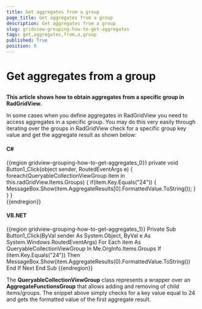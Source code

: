 ```yaml
---
title: Get aggregates from a group
page_title: Get aggregates from a group
description: Get aggregates from a group
slug: gridview-grouping-how-to-get-aggregates
tags: get,aggregates,from,a,group
published: True
position: 0
---
```


# Get aggregates from a group



## 

__This article shows how to obtain aggregates from a specific group in RadGridView.__

In some cases when you define aggregates in RadGridView you need to access aggregates in a specific group. You may do this very easily through iterating over the groups in RadGridView check for a specific group key value and get the aggregate result as shown below:

#### __C#__

{{region gridview-grouping-how-to-get-aggregates_0}}
	    private void Button1_Click(object sender, RoutedEventArgs e)
	    {
	            foreach(QueryableCollectionViewGroup item in this.radGridView.Items.Groups)
	            {
	                if(item.Key.Equals("24"))
	                {
	                    MessageBox.Show(item.AggregateResults[0].FormattedValue.ToString());
	                }
	            } 
	    }	
	{{endregion}}



#### __VB.NET__

{{region gridview-grouping-how-to-get-aggregates_1}}
	    Private Sub Button1_Click(ByVal sender As System.Object, ByVal e As System.Windows.RoutedEventArgs)
	        For Each item As QueryableCollectionViewGroup In Me.OrgInfo.Items.Groups
	            If (item.Key.Equals("24")) Then
	                MessageBox.Show(item.AggregateResults(0).FormattedValue.ToString())
	            End If
	        Next
	    End Sub
	{{endregion}}



The __QueryableCollectionViewGroup__ class represents a wrapper over an __AggregateFunctionsGroup__ that allows adding and removing of child items/groups.  The snippet above simply checks for a key value equal to 24 and gets the formatted value of the first aggregate result.
        
